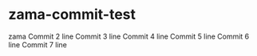 # zama-commit-test
zama
Commit 2 line
Commit 3 line
Commit 4 line
Commit 5 line
Commit 6 line
Commit 7 line
